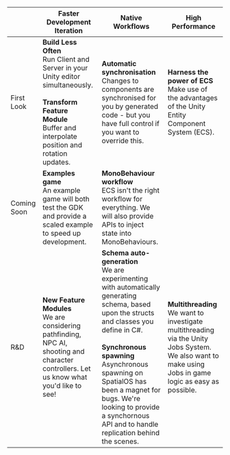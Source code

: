 |                |Faster Development Iteration |Native Workflows| High Performance
|----------------|-------------------------------|-----------------------------|--|
|First Look|  **Build Less Often**<br>Run Client and Server in your Unity editor simultaneously.<br><br> **Transform Feature Module**<br>Buffer and interpolate position and rotation updates.        |**Automatic synchronisation**<br>Changes to components are synchronised for you by generated code - but you have full control if you want to override this.            | **Harness the power of ECS**<br>Make use of the advantages of the Unity Entity Component System (ECS). 
|Coming Soon   |**Examples game**<br>An example game will both test the GDK and provide a scaled example to speed up development.           |**MonoBehaviour workflow**<br>ECS isn't the right workflow for everything. We will also provide APIs to inject state into MonoBehaviours.            |
|R&D    |**New Feature Modules**<br>We are considering pathfinding, NPC AI, shooting and character controllers. Let us know what you'd like to see! | **Schema auto-generation**<br>We are experimenting with automatically generating schema, based upon the structs and classes you define in C#.<br><br>**Synchronous spawning**<br>Asynchronous spawning on SpatialOS has been a magnet for bugs. We're looking to provide a synchornous API and to handle replication behind the scenes. | **Multithreading**<br>We want to investigate multithreading via the Unity Jobs System. We also want to make using Jobs in game logic as easy as possible. |
